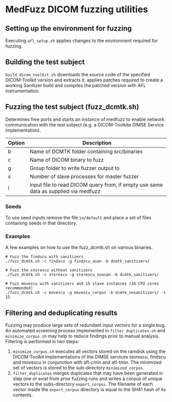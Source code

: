 # MedFuzz DICOM fuzzing utilities

## Setting up the environment for fuzzing
Executing `afl_setup.sh` applies changes to the environment required
for fuzzing.

## Building the test subject
`build_dicom_toolkit.sh` downloads the source code of the specified
DICOM-Toolkit version and extracts it, applies patches required to
create a working Sanitizer build and compiles the patched version
with AFL instrumentation.

## Fuzzing the test subject (fuzz_dcmtk.sh)
Determines free ports and starts an instance of medfuzz to
enable network communication with the test subject (e.g. a
DICOM-Toolkite DIMSE Service implementation).

| Option | Description |
| ------ | ------ |
| b | Name of DCMTK folder containing src/binaries |
| c | Name of DICOM binary to fuzz |
| g | Group folder to write fuzzer output to |
| s | Number of slave processes for master fuzzer |
| i | input file to read DICOM query from, if empty use same data as supplied via medfuzz |

### Seeds
To use seed inputs remove the file `in/default` and
place a set of files containing seeds in that directory.

### Examples
A few examples on how to use the fuzz_dcmtk.sh on various binaries.

```
# Fuzz the findscu with sanitizers
./fuzz_dcmtk.sh -c findscu -g findscu_asan -b dcmtk_sanitizers/

# Fuzz the storescu without sanitizers
./fuzz_dcmtk.sh -c storescu -g storescu_noasan -b dcmtk_sanitizers/

# Fuzz movescu with sanitizers and 15 slave instances (16-CPU cores recommended)
./fuzz_dcmtk.sh -c movescu -g movescu_corpus -b dcmtk_nosanitizers/ -s 15
```

## Filtering and deduplicating results
Fuzzing may produce large sets of redundant input vectors for a
single bug. An automated screening process implemented in
`filter_duplicates.sh` and `minimize_corpus.sh` may help to reduce
findings prior to manual analysis. Filtering is performed in two
steps:

1. `minimize_corpus.sh` executes all vectors stored on the ramdisk
    using the DICOM-Toolkit implementations of the DIMSE services storescu,
    findscu and movescu in conjunction with afl-cmin and afl-tmin. The
    minimized set of vectors is stored to the sub-directory
    `minimized_corpus`.
2. `filter_duplicates` merges duplicates that may have been generated in
    step one or exist from prior fuzzing runs and writes a corpus of
    unique vectors to the subs-directory `export_corpus`. The filename
    of each vector inside the `export_corpus` directory is equal to the
    SHA1 hash of its contents.

